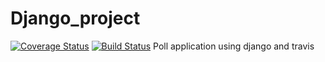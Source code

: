 # Django_project 
[![Coverage Status](https://coveralls.io/repos/github/moringspeaker/Django_project/badge.svg)](https://coveralls.io/github/moringspeaker/Django_project)
[![Build Status](https://app.travis-ci.com/moringspeaker/Django_project.svg?branch=main)](https://app.travis-ci.com/moringspeaker/Django_project)  Poll application using django and travis
